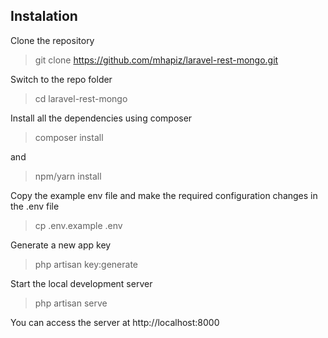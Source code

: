 ## Instalation

Clone the repository

> git clone https://github.com/mhapiz/laravel-rest-mongo.git

Switch to the repo folder

> cd laravel-rest-mongo

Install all the dependencies using composer

> composer install

and

> npm/yarn install

Copy the example env file and make the required configuration changes in the .env file

> cp .env.example .env

Generate a new app key

> php artisan key:generate

Start the local development server

> php artisan serve

You can access the server at http://localhost:8000
